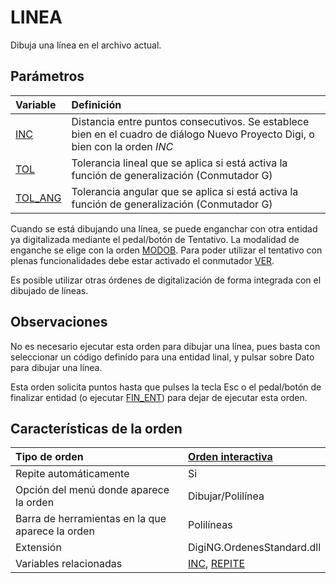 # LINEA

Dibuja una línea en el archivo actual.

## Parámetros

| Variable | Definición |
| :--- | :--- |
| [INC](INC.html) | Distancia entre puntos consecutivos. Se establece bien en el cuadro de diálogo Nuevo Proyecto Digi, o bien con la orden _INC_ |
| [TOL](TOL.html) | Tolerancia lineal que se aplica si está activa la función de generalización \(Conmutador G\) |
| [TOL\_ANG](TOL_ANG.html) | Tolerancia angular que se aplica si está activa la función de generalización \(Conmutador G\) |

Cuando se está dibujando una línea, se puede enganchar con otra entidad ya digitalizada mediante el pedal/botón de Tentativo. La modalidad de enganche se elige con la orden [MODOB](MODOB.html). Para poder utilizar el tentativo con plenas funcionalidades debe estar activado el conmutador [VER](VER.html).

Es posible utilizar otras órdenes de digitalización de forma integrada con el dibujado de líneas.

## Observaciones

No es necesario ejecutar esta orden para dibujar una línea, pues basta con seleccionar un código definido para una entidad linal, y pulsar sobre Dato para dibujar una línea.

Esta orden solicita puntos hasta que pulses la tecla Esc o el pedal/botón de finalizar entidad \(o ejecutar [FIN\_ENT](FIN_ENT.html)\) para dejar de ejecutar esta orden.

## Características de la orden

| Tipo de orden | [Orden interactiva]() |
| :--- | :--- |
| Repite automáticamente | Si |
| Opción del menú donde aparece la orden | Dibujar/Polilínea |
| Barra de herramientas en la que aparece la orden | Polilíneas |
| Extensión | DigiNG.OrdenesStandard.dll |
| Variables relacionadas | [INC](INC.html), [REPITE](REPITE.html) |

